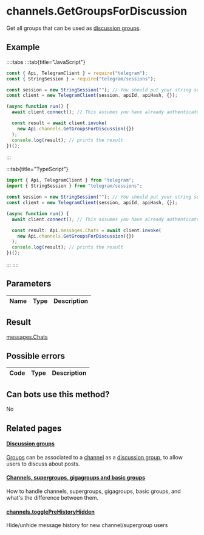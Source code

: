 # channels.GetGroupsForDiscussion

Get all groups that can be used as [discussion groups](https://core.telegram.org/api/discussion).

## Example

::::tabs
:::tab{title="JavaScript"}

```js
const { Api, TelegramClient } = require("telegram");
const { StringSession } = require("telegram/sessions");

const session = new StringSession(""); // You should put your string session here
const client = new TelegramClient(session, apiId, apiHash, {});

(async function run() {
  await client.connect(); // This assumes you have already authenticated with .start()

  const result = await client.invoke(
    new Api.channels.GetGroupsForDiscussion({})
  );
  console.log(result); // prints the result
})();
```

:::

:::tab{title="TypeScript"}

```ts
import { Api, TelegramClient } from "telegram";
import { StringSession } from "telegram/sessions";

const session = new StringSession(""); // You should put your string session here
const client = new TelegramClient(session, apiId, apiHash, {});

(async function run() {
  await client.connect(); // This assumes you have already authenticated with .start()

  const result: Api.messages.Chats = await client.invoke(
    new Api.channels.GetGroupsForDiscussion({})
  );
  console.log(result); // prints the result
})();
```

:::
::::

## Parameters

| Name | Type | Description |
| :--: | ---- | ----------- |

## Result

[messages.Chats](https://core.telegram.org/type/messages.Chats)

## Possible errors

| Code | Type | Description |
| :--: | ---- | ----------- |

## Can bots use this method?

No

## Related pages

#### [Discussion groups](https://core.telegram.org/api/discussion)

[Groups](https://core.telegram.org/api/channel) can be associated to a [channel](https://core.telegram.org/api/channel) as a [discussion group](https://telegram.org/blog/privacy-discussions-web-bots), to allow users to discuss about posts.

#### [Channels, supergroups, gigagroups and basic groups](https://core.telegram.org/api/channel)

How to handle channels, supergroups, gigagroups, basic groups, and what's the difference between them.

#### [channels.togglePreHistoryHidden](https://core.telegram.org/method/channels.togglePreHistoryHidden)

Hide/unhide message history for new channel/supergroup users

